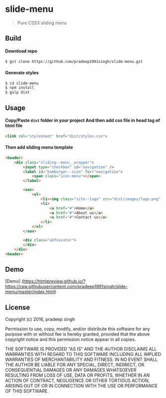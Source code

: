 # slide-menu
> Pure CSS3 sliding menu

## Build
#### Download repo

```sh
$ git clone https://github.com/pradeep1991singh/slide-menu.git
```

#### Generate styles

```sh
$ cd slide-menu
$ npm install
$ gulp dist
```

## Usage

#### Copy/Paste `dist` folder in your project And then add css file in head tag of html file

```html
<link rel="stylesheet" href="dist/styles.css">
```

#### Then add sliding menu template

```html
<header>
	<div class="sliding--menu__wrapper">
		<input type="checkbox" id="navigation" />        
		<label id="hamburger--icon" for="navigation">
			<span class="icon-menu"></span>
		</label>      

		<nav>
			<ul>
				<li><img class="site--logo" src="dist/images/logo.png" alt="site-logo" /></li>        
				<li>
					<a href="#">Home</a>
					<a href="#">About us</a>
					<a href="#">Contact us</a>
				</li>
			</ul>
		</nav>

		<div class="obfuscator">
		</div>        
	</div>
<header>
```

## Demo

[Demo] (https://htmlpreview.github.io/?https://raw.githubusercontent.com/pradeep1991singh/slide-menu/master/index.html)

## License
Copyright (c) 2016, pradeep singh

Permission to use, copy, modify, and/or distribute this software for any
purpose with or without fee is hereby granted, provided that the above
copyright notice and this permission notice appear in all copies.

THE SOFTWARE IS PROVIDED "AS IS" AND THE AUTHOR DISCLAIMS ALL WARRANTIES
WITH REGARD TO THIS SOFTWARE INCLUDING ALL IMPLIED WARRANTIES OF
MERCHANTABILITY AND FITNESS. IN NO EVENT SHALL THE AUTHOR BE LIABLE FOR
ANY SPECIAL, DIRECT, INDIRECT, OR CONSEQUENTIAL DAMAGES OR ANY DAMAGES
WHATSOEVER RESULTING FROM LOSS OF USE, DATA OR PROFITS, WHETHER IN AN
ACTION OF CONTRACT, NEGLIGENCE OR OTHER TORTIOUS ACTION, ARISING OUT OF
OR IN CONNECTION WITH THE USE OR PERFORMANCE OF THIS SOFTWARE.

